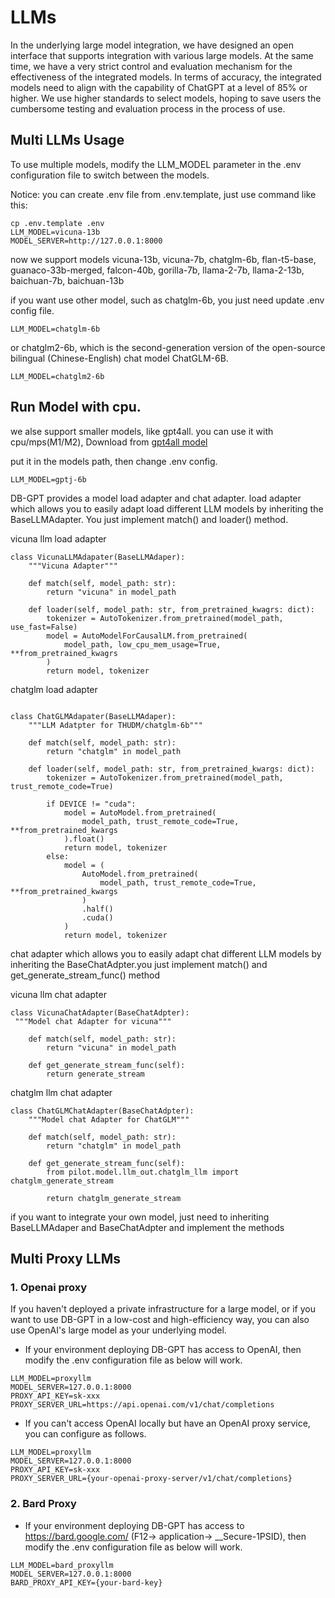 # LLMs

In the underlying large model integration, we have designed an open interface that supports integration with various large models. At the same time, we have a very strict control and evaluation mechanism for the effectiveness of the integrated models. In terms of accuracy, the integrated models need to align with the capability of ChatGPT at a level of 85% or higher. We use higher standards to select models, hoping to save users the cumbersome testing and evaluation process in the process of use.

##  Multi LLMs Usage
To use multiple models, modify the LLM_MODEL parameter in the .env configuration file to switch between the models.

Notice: you can create .env file from .env.template, just use command like this:
```
cp .env.template .env
LLM_MODEL=vicuna-13b
MODEL_SERVER=http://127.0.0.1:8000
```
now we support models vicuna-13b, vicuna-7b, chatglm-6b, flan-t5-base, guanaco-33b-merged, falcon-40b, gorilla-7b, llama-2-7b, llama-2-13b, baichuan-7b, baichuan-13b

if you want use other model, such as chatglm-6b, you just need update .env config file.
```
LLM_MODEL=chatglm-6b
```
or chatglm2-6b, which  is the second-generation version of the open-source bilingual (Chinese-English) chat model ChatGLM-6B. 
```
LLM_MODEL=chatglm2-6b
```



## Run Model with cpu.
we alse support smaller models, like gpt4all.  you can use it with cpu/mps(M1/M2), Download from [gpt4all model](https://gpt4all.io/models/ggml-gpt4all-j-v1.3-groovy.bin)

put it in the models path, then change .env config.
```
LLM_MODEL=gptj-6b
```

DB-GPT provides a model load adapter and chat adapter. load adapter which allows you to easily adapt load different LLM models by inheriting the BaseLLMAdapter. You just implement match() and loader() method.

vicuna llm load adapter

```
class VicunaLLMAdapater(BaseLLMAdaper):
    """Vicuna Adapter"""

    def match(self, model_path: str):
        return "vicuna" in model_path

    def loader(self, model_path: str, from_pretrained_kwagrs: dict):
        tokenizer = AutoTokenizer.from_pretrained(model_path, use_fast=False)
        model = AutoModelForCausalLM.from_pretrained(
            model_path, low_cpu_mem_usage=True, **from_pretrained_kwagrs
        )
        return model, tokenizer
```

chatglm load adapter
```

class ChatGLMAdapater(BaseLLMAdaper):
    """LLM Adatpter for THUDM/chatglm-6b"""

    def match(self, model_path: str):
        return "chatglm" in model_path

    def loader(self, model_path: str, from_pretrained_kwargs: dict):
        tokenizer = AutoTokenizer.from_pretrained(model_path, trust_remote_code=True)

        if DEVICE != "cuda":
            model = AutoModel.from_pretrained(
                model_path, trust_remote_code=True, **from_pretrained_kwargs
            ).float()
            return model, tokenizer
        else:
            model = (
                AutoModel.from_pretrained(
                    model_path, trust_remote_code=True, **from_pretrained_kwargs
                )
                .half()
                .cuda()
            )
            return model, tokenizer
```
chat adapter which allows you to easily adapt chat different LLM models by inheriting the BaseChatAdpter.you just implement match() and get_generate_stream_func() method

vicuna llm chat adapter
```
class VicunaChatAdapter(BaseChatAdpter):
 """Model chat Adapter for vicuna"""

    def match(self, model_path: str):
        return "vicuna" in model_path

    def get_generate_stream_func(self):
        return generate_stream
```

chatglm llm chat adapter
```
class ChatGLMChatAdapter(BaseChatAdpter):
    """Model chat Adapter for ChatGLM"""

    def match(self, model_path: str):
        return "chatglm" in model_path

    def get_generate_stream_func(self):
        from pilot.model.llm_out.chatglm_llm import chatglm_generate_stream

        return chatglm_generate_stream
```
 if you want to integrate your own model, just need to inheriting BaseLLMAdaper and BaseChatAdpter and implement the methods

## Multi Proxy LLMs
### 1. Openai proxy
 If you haven't deployed a private infrastructure for a large model, or if you want to use DB-GPT in a low-cost and high-efficiency way, you can also use OpenAI's large model as your underlying model.

- If your environment deploying DB-GPT has access to OpenAI, then modify the .env configuration file as below will work.
```
LLM_MODEL=proxyllm
MODEL_SERVER=127.0.0.1:8000
PROXY_API_KEY=sk-xxx
PROXY_SERVER_URL=https://api.openai.com/v1/chat/completions
```

- If you can't access OpenAI locally but have an OpenAI proxy service, you can configure as follows.
```
LLM_MODEL=proxyllm
MODEL_SERVER=127.0.0.1:8000
PROXY_API_KEY=sk-xxx
PROXY_SERVER_URL={your-openai-proxy-server/v1/chat/completions}
```

### 2. Bard Proxy
- If your environment deploying DB-GPT has access to https://bard.google.com/ (F12-> application-> __Secure-1PSID), then modify the .env configuration file as below will work.
```
LLM_MODEL=bard_proxyllm
MODEL_SERVER=127.0.0.1:8000
BARD_PROXY_API_KEY={your-bard-key}
```